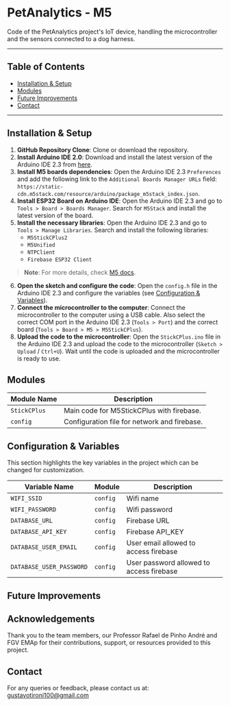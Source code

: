 # PetAnalytics - M5

Code of the PetAnalytics project's IoT device, handling the microcontroller and the sensors connected to a dog harness.

---

## Table of Contents

- [Installation & Setup](#installation--setup)
- [Modules](#modules)
- [Future Improvements](#future-improvements)
- [Contact](#contact)

---

## Installation & Setup

1. **GitHub Repository Clone**: Clone or download the repository.
2. **Install Arduino IDE 2.0**: Download and install the latest version of the Arduino IDE 2.3 from [here](https://www.arduino.cc/en/software).
3. **Install M5 boards dependencies**: Open the Arduino IDE 2.3 `Preferences` and add the following link to the `Additional Boards Manager URLs` field: `https://static-cdn.m5stack.com/resource/arduino/package_m5stack_index.json`.
4.  **Install ESP32 Board on Arduino IDE**: Open the Arduino IDE 2.3 and go to `Tools > Board > Boards Manager`. Search for `M5Stack` and install the latest version of the board.
5. **Install the necessary libraries**: Open the Arduino IDE 2.3 and go to `Tools > Manage Libraries`. Search and install the following libraries:
    - `M5StickCPlus2`
    - `M5Unified`
    - `NTPClient`
    - `Firebase ESP32 Client`
> **Note**: For more details, check [M5 docs](https://docs.m5stack.switch-science.com/en/arduino/arduino_ide).
6. **Open the sketch and configure the code**: Open the `config.h` file in the Arduino IDE 2.3 and configure the variables (see [Configuration & Variables](#configuration--variables)).
7. **Connect the microcontroller to the computer**: Connect the microcontroller to the computer using a USB cable. Also select the correct COM port in the Arduino IDE 2.3 (`Tools > Port`) and the correct board (`Tools > Board > M5 > M5StickCPlus`).
8. **Upload the code to the microcontroller**: Open the `StickCPlus.ino` file in the Arduino IDE 2.3 and upload the code to the microcontroller (`Sketch > Upload` / `Ctrl+U`). Wait until the code is uploaded and the microcontroller is ready to use.

## Modules

| Module Name | Description |
|-------------|-------------|
| `StickCPlus` |  Main code for M5StickCPlus with firebase.|
| `config` |  Configuration file for network and firebase.|

## Configuration & Variables

This section highlights the key variables in the project which can be changed for customization.

| Variable Name | Module     | Description                   |
|---------------|------------|-------------------------------|
| `WIFI_SSID`  | `config`| Wifi name|
| `WIFI_PASSWORD`   | `config`| Wifi password|
| `DATABASE_URL`   | `config`| Firebase URL|
| `DATABASE_API_KEY`   | `config`| Firebase API_KEY|
| `DATABASE_USER_EMAIL`     | `config`| User email allowed to access firebase|
| `DATABASE_USER_PASSWORD`   | `config`| User password allowed to access firebase|

## Future Improvements



## Acknowledgements

Thank you to the team members, our Professor Rafael de Pinho André and FGV EMAp for their contributions, support, or resources provided to this project.

## Contact

For any queries or feedback, please contact us at: gustavotironi100@gmail.com
